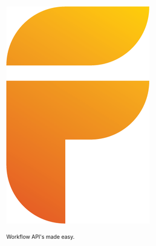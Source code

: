 # ![flair](https://raw.githubusercontent.com/edicury/flair/master/flair.png)
Workflow API's made easy.
